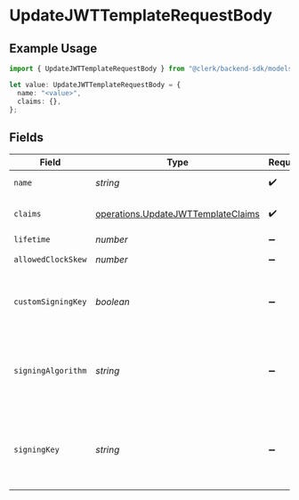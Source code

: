 # UpdateJWTTemplateRequestBody

## Example Usage

```typescript
import { UpdateJWTTemplateRequestBody } from "@clerk/backend-sdk/models/operations";

let value: UpdateJWTTemplateRequestBody = {
  name: "<value>",
  claims: {},
};
```

## Fields

| Field                                                                                                | Type                                                                                                 | Required                                                                                             | Description                                                                                          |
| ---------------------------------------------------------------------------------------------------- | ---------------------------------------------------------------------------------------------------- | ---------------------------------------------------------------------------------------------------- | ---------------------------------------------------------------------------------------------------- |
| `name`                                                                                               | *string*                                                                                             | :heavy_check_mark:                                                                                   | JWT template name                                                                                    |
| `claims`                                                                                             | [operations.UpdateJWTTemplateClaims](../../models/operations/updatejwttemplateclaims.md)             | :heavy_check_mark:                                                                                   | JWT template claims in JSON format                                                                   |
| `lifetime`                                                                                           | *number*                                                                                             | :heavy_minus_sign:                                                                                   | JWT token lifetime                                                                                   |
| `allowedClockSkew`                                                                                   | *number*                                                                                             | :heavy_minus_sign:                                                                                   | JWT token allowed clock skew                                                                         |
| `customSigningKey`                                                                                   | *boolean*                                                                                            | :heavy_minus_sign:                                                                                   | Whether a custom signing key/algorithm is also provided for this template                            |
| `signingAlgorithm`                                                                                   | *string*                                                                                             | :heavy_minus_sign:                                                                                   | The custom signing algorithm to use when minting JWTs. Required if `custom_signing_key` is `true`.   |
| `signingKey`                                                                                         | *string*                                                                                             | :heavy_minus_sign:                                                                                   | The custom signing private key to use when minting JWTs. Required if `custom_signing_key` is `true`. |